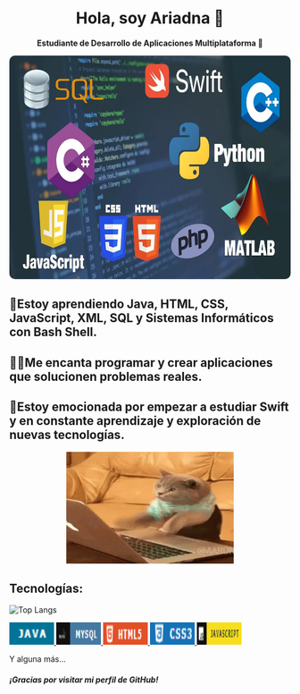 <h1 align="center">Hola, soy Ariadna 👋</h1>

<p align="center">
  <strong>Estudiante de Desarrollo de Aplicaciones Multiplataforma 🚀</strong>
</p>

<p align="center">
  <img src="https://raw.githubusercontent.com/Ariadnaa20/Ariadnaa20/main/lenguaje_portada%20(1).webp" alt="Tecnologías" width="1000" height="400" style="border-radius: 10px;"/>
</p>

<h2 align="left">
  🌱Estoy aprendiendo Java, HTML, CSS, JavaScript, XML, SQL y Sistemas Informáticos con Bash Shell.
</h2>

<h2 align="left">
  👩‍💻Me encanta programar y crear aplicaciones que solucionen problemas reales.
</h2>

<h2 align="left">
  🚀Estoy emocionada por empezar a estudiar Swift y en constante aprendizaje y exploración de nuevas tecnologías.
</h2>

<p align="center">
  <img src="programacion.gif" alt="Descripción del GIF" width="300" height="200"/>
</p>

<h2 align="left">Tecnologías:</h2>
<img src="https://github-readme-stats.vercel.app/api/top-langs/?username=Ariadnaa20&layout=compact&theme=vue&hide_border=true" alt="Top Langs">


<p align="left">
  <!-- Enlace a tu repositorio de Java o perfil de Java -->
  <a href="URL_DEL_REPOSITORIO_JAVA">
    <img src="java.png" alt="Java" width="80" height="40"/>
  </a>
  <!-- Repite el proceso para cada tecnología -->
  <a href="https://github.com/Ariadnaa20/BASE-DE-DADES.git">
    <img src="sql.png" alt="HTML" width="80" height="40"/>
  </a>
  <a href="https://github.com/pelusinnidev/LaSalle---DAM-M04---Food4All.git">
    <img src="html.png" alt="CSS" width="80" height="40"/>
  </a>
   <a href="https://github.com/pelusinnidev/LaSalle---DAM-M04---Food4All.git">
    <img src="css.png" alt="CSS" width="80" height="40"/>
   </a>
    <a href="https://github.com/Ariadnaa20/Learning-HTML-CSS-JAVASCRIPT-.git">
    <img src="jss.png" alt="CSS" width="80" height="40"/>
  </a>

   
<p align="left">Y alguna más...</p>

<h5 align="left">¡Gracias por visitar mi perfil de GitHub!</h5>



